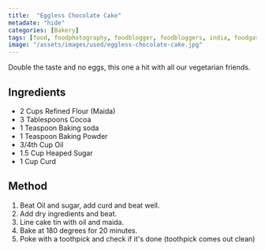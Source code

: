 ```yaml
---
title:  "Eggless Chocolate Cake"
metadate: "hide"
categories: [Bakery]
tags: [food, foodphotography, foodblogger, foodbloggers, india, foodgasm, indianfood, love, foodcoma, foodporn,indiancooking, indianrecipe, foodlovers, indianfood, indianfoodbloggers, foodiesofinstagram, foodlove, indian, indiancouple, eatlocal, eathealthy, eatwell, desifood, trending, tasty, taste, yummyinmytummy, foodie, instafood, instafoodie, foodstagram, instagood, passionatepaprika, foodblog, easy, indian, recipe, mothersrecipe, cooking, easycooking, easyrecipe, simple, simplefood, egglesschocolatecake, easycake, vegetariancake, baking, easybake, easybaking]
image: "/assets/images/used/eggless-chocolate-cake.jpg"
---
```


Double the taste and no eggs, this one a hit with all our vegetarian friends. 

## Ingredients

- 2 Cups Refined Flour (Maida)
- 3 Tablespoons Cocoa
- 1 Teaspoon Baking soda
- 1 Teaspoon Baking Powder
- 3/4th Cup Oil
- 1.5 Cup Heaped  Sugar
- 1 Cup Curd

## Method

1. Beat Oil and sugar, add curd and beat well.
2. Add dry ingredients and beat. 
3. Line cake tin with oil and maida.
4. Bake at 180 degrees for 20 minutes. 
5. Poke with a toothpick and check if it's done (toothpick comes out clean) 

